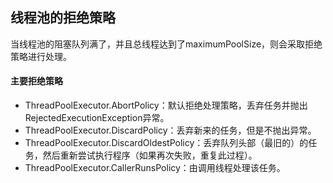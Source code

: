## 线程池的拒绝策略

当线程池的阻塞队列满了，并且总线程达到了maximumPoolSize，则会采取拒绝策略进行处理。

#### 主要拒绝策略

* ThreadPoolExecutor.AbortPolicy：默认拒绝处理策略，丢弃任务并抛出RejectedExecutionException异常。
* ThreadPoolExecutor.DiscardPolicy：丢弃新来的任务，但是不抛出异常。
* ThreadPoolExecutor.DiscardOldestPolicy：丢弃队列头部（最旧的）的任务，然后重新尝试执行程序（如果再次失败，重复此过程）。
* ThreadPoolExecutor.CallerRunsPolicy：由调用线程处理该任务。